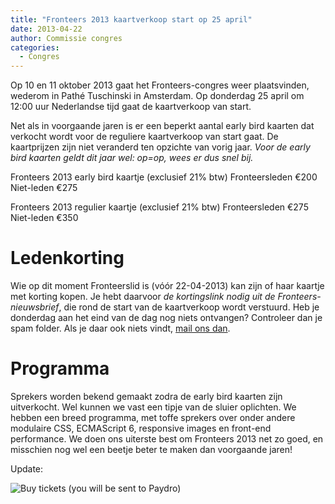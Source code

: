 ```yaml
---
title: "Fronteers 2013 kaartverkoop start op 25 april"
date: 2013-04-22
author: Commissie congres
categories: 
  - Congres
---
```

Op 10 en 11 oktober 2013 gaat het Fronteers-congres weer plaatsvinden, wederom in Pathé Tuschinski in Amsterdam. Op donderdag 25 april om 12:00 uur Nederlandse tijd gaat de kaartverkoop van start.

Net als in voorgaande jaren is er een beperkt aantal early bird kaarten dat verkocht wordt voor de reguliere kaartverkoop van start gaat. De kaartprijzen zijn niet veranderd ten opzichte van vorig jaar. *Voor de early bird kaarten geldt dit jaar wel: op=op, wees er dus snel bij.*

Fronteers 2013 early bird kaartje (exclusief 21% btw)
Fronteersleden €200
Niet-leden €275

Fronteers 2013 regulier kaartje (exclusief 21% btw)
Fronteersleden €275
Niet-leden €350

# Ledenkorting

Wie op dit moment Fronteerslid is (vóór 22-04-2013) kan zijn of haar kaartje met korting kopen. Je hebt daarvoor _de kortingslink nodig uit de Fronteers-nieuwsbrief_, die rond de start van de kaartverkoop wordt verstuurd. Heb je donderdag aan het eind van de dag nog niets ontvangen? Controleer dan je spam folder. Als je daar ook niets vindt, [mail ons dan](mailto:congres@fronteers.nl).

# Programma

Sprekers worden bekend gemaakt zodra de early bird kaarten zijn uitverkocht. Wel kunnen we vast een tipje van de sluier oplichten. We hebben een breed programma, met toffe sprekers over onder andere modulaire CSS, ECMAScript 6, responsive images en front-end performance. We doen ons uiterste best om Fronteers 2013 net zo goed, en misschien nog wel een beetje beter te maken dan voorgaande jaren!

Update:

![[Buy tickets (you will be sent to Paydro)](https://fronteers.paydro.net)](https://fronteers.nl/_img/congres/2012/graphics/buttons/buy.png)
